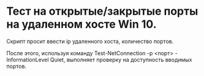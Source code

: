 # Тест на открытые/закрытые порты на удаленном хосте Win 10.

Скрипт просит ввести ip удаленного хоста, количество портов. 
<p> После этого, используя команду Test-NetConnection <ip> -p <порт> -InformationLevel Quiet, выполняет проверку на доступность вводимых портов.
